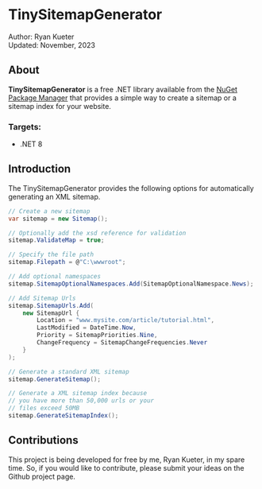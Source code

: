 # TinySitemapGenerator

Author: Ryan Kueter  
Updated: November, 2023

## About

**TinySitemapGenerator** is a free .NET library available from the [NuGet Package Manager](https://www.nuget.org/packages/TinySitemapGenerator) that provides a simple way to create a sitemap or a sitemap index for your website.

### Targets:
- .NET 8

## Introduction

The TinySitemapGenerator provides the following options for automatically generating an XML sitemap.

```csharp
// Create a new sitemap
var sitemap = new Sitemap();

// Optionally add the xsd reference for validation
sitemap.ValidateMap = true;

// Specify the file path
sitemap.Filepath = @"C:\wwwroot";

// Add optional namespaces
sitemap.SitemapOptionalNamespaces.Add(SitemapOptionalNamespace.News);

// Add Sitemap Urls
sitemap.SitemapUrls.Add(
    new SitemapUrl { 
        Location = "www.mysite.com/article/tutorial.html",
        LastModified = DateTime.Now,
        Priority = SitemapPriorities.Nine,
        ChangeFrequency = SitemapChangeFrequencies.Never
    }
);

// Generate a standard XML sitemap
sitemap.GenerateSitemap();

// Generate a XML sitemap index because
// you have more than 50,000 urls or your
// files exceed 50MB
sitemap.GenerateSitemapIndex();
``` 

###
## Contributions

This project is being developed for free by me, Ryan Kueter, in my spare time. So, if you would like to contribute, please submit your ideas on the Github project page.